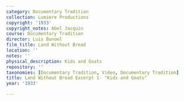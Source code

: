 ```yaml
---
category: Documentary Tradition
collection: Lumiere Productions
copyright: '1933'
copyright_notes: Abel Jacquin
course: Documentary Tradition
director: Luis Bunuel
film_title: Land Without Bread
location: ''
notes: ''
physical_description: Kids and Goats
repository: ''
taxonomies: [Documentary Tradition, Video, Documentary Tradition]
title: Land Without Bread Excerpt 1- "Kids and Goats"
year: '1933'

---
```

